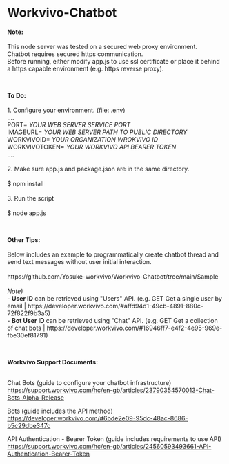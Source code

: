 # Workvivo-Chatbot
<p>
  <b>Note:</b><br><br>
  This node server was tested on a secured web proxy environment.<br>
  Chatbot requires secured https communication.<br>
  Before running, either modify app.js to use ssl certificate or place it behind a https capable environment (e.g. https reverse proxy). 
</p>

<br>

<p>
<b>To Do:</b><br><br>
1. Configure your environment. (file: .env)<br>
....<br>
PORT= <i>YOUR WEB SERVER SERVICE PORT</i> <br>
IMAGEURL= <i>YOUR WEB SERVER PATH TO PUBLIC DIRECTORY</i> <br>
WORKVIVOID= <i>YOUR ORGANIZATION WROKVIVO ID</i> <br>
WORKVIVOTOKEN= <i>YOUR WORKVIVO API BEARER TOKEN</i> <br>
....<br><br>
2. Make sure app.js and package.json are in the same directory.<br><br>
 $ npm install<br>
  <br>
3. Run the script<br>
  <br>
 $ node app.js<br>
</p>

<br>

<p>
  <b>Other Tips:</b><br><br>
  Below includes an example to programmatically create chatbot thread and send text messages without user initial interaction.<br>
  <br>
  https://github.com/Yosuke-workvivo/Workvivo-Chatbot/tree/main/Sample<br>
  <br>
  <I>Note)</I><br>
   - <b>User ID</b> can be retrieved using "Users" API. (e.g. GET Get a single user by email | https://developer.workvivo.com/#affd94d1-49cb-4891-880c-72f822f9b3a5)<br>
   - <b>Bot User ID</b> can be retrieved using "Chat" API. (e.g. GET Get a collection of chat bots | https://developer.workvivo.com/#16946ff7-e4f2-4e95-969e-fbe30ef81791)<br>
</p>

<br>

<p>
<b>Workvivo Support Documents:</b><br><br>

Chat Bots (guide to configure your chatbot infrastructure)<br>
https://support.workvivo.com/hc/en-gb/articles/23790354570013-Chat-Bots-Alpha-Release

Bots (guide includes the API method)<br>
https://developer.workvivo.com/#6bde2e09-95dc-48ac-8686-b5c29dbe347c

API Authentication - Bearer Token (guide includes requirements to use API)<br>
https://support.workvivo.com/hc/en-gb/articles/24560593493661-API-Authentication-Bearer-Token
</p>
